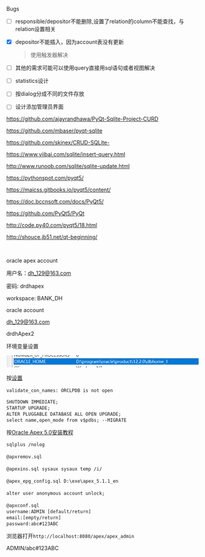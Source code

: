 Bugs

- [ ] responsible/depositor不能删除,设置了relation的column不能查找，与relation设置相关

- [x] depositor不能插入，因为account表没有更新

  > 使用触发器解决

- [ ] 其他的需求可能可以使用query直接用sql语句或者视图解决

- [ ] statistics设计

- [ ] 按dialog分成不同的文件存放

- [ ] 设计添加管理员界面





<https://github.com/ajayrandhawa/PyQt-Sqlite-Project-CURD>

<https://github.com/mbaser/pyqt-sqlite>

<https://github.com/skinex/CRUD-SQLite->



<https://www.yiibai.com/sqlite/insert-query.html>

<http://www.runoob.com/sqlite/sqlite-update.html>



<https://pythonspot.com/pyqt5/>

<https://maicss.gitbooks.io/pyqt5/content/>

<https://doc.bccnsoft.com/docs/PyQt5/>

<https://github.com/PyQt5/PyQt>

<http://code.py40.com/pyqt5/18.html>

<http://shouce.jb51.net/qt-beginning/>





​		





oracle apex account

用户名：dh_129@163.com

密码: drdhapex

workspace: BANK_DH





oracle account

dh_129@163.com

drdhApex2





环境变量设置

![1556780896633](README.assets/1556780896633.png)

按[设置](<https://tutel.me/c/dba/questions/211436/can+not+install+oracle+apex+on+gnulinux+db+12c>)

`validate_con_names: ORCLPDB is not open`

```plsql
SHUTDOWN IMMEDIATE;
STARTUP UPGRADE;
ALTER PLUGGABLE DATABASE ALL OPEN UPGRADE;
select name,open_mode from v$pdbs; --MIGRATE
```



按[Oracle Apex 5.0安装教程](<https://blog.csdn.net/sunansheng/article/details/74196149>)

```
sqlplus /nolog

@apxremov.sql
 
@apexins.sql sysaux sysaux temp /i/

@apex_epg_config.sql D:\exe\apex_5.1.1_en

alter user anonymous account unlock;

@apxconf.sql
username:ADMIN [default/return]
email:[empty/return]
passward:abc#123ABC
```

浏览器打开`http://localhost:8080/apex/apex_admin`

ADMIN/abc#123ABC